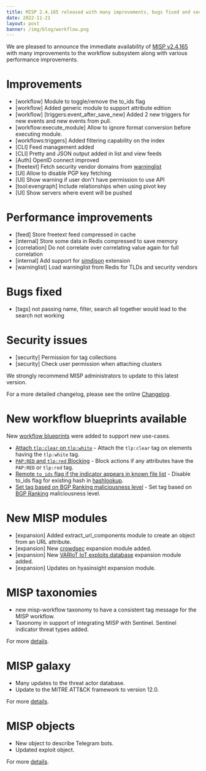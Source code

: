 ```yaml
---
title: MISP 2.4.165 released with many improvements, bugs fixed and security fixes. 
date: 2022-11-21
layout: post
banner: /img/blog/workflow.png 
---
```


We are pleased to announce the immediate availability of [MISP v2.4.165](https://github.com/MISP/MISP/releases/tag/v2.4.165) with many improvements to the workflow subsystem along with various performance improvements.

# Improvements

- [workflow] Module to toggle/remove the to_ids flag
- [workflow] Added generic module to support attribute edition
- [workflow] [triggers:event_after_save_new] Added 2 new triggers for new events and new events from pull.
- [workflow:execute_module] Allow to ignore format conversion before executing module.
- [workflows:triggers] Added filtering capability on the index
- [CLI] Feed management added
- [CLI] Pretty and JSON output added in list and view feeds
- [Auth] OpenID connect improved
- [freetext] Fetch security vendor domains from [warninglist](https://github.com/MISP/misp-warninglists)
- [UI] Allow to disable PGP key fetching
- [UI] Show warning if user don't have permission to use API
- [tool:evengraph] Include relationships when using pivot key
- [UI] Show servers where event will be pushed

# Performance improvements

- [feed] Store freetext feed compressed in cache
- [internal] Store some data in Redis compressed to save memory
- [correlation] Do not correlate over correlating value again for full correlation
- [internal] Add support for [simdjson](https://github.com/simdjson/simdjson) extension
- [warninglist] Load warninglist from Redis for TLDs and security vendors

# Bugs fixed

- [tags] not passing name, filter, search all together would lead to the search not working

# Security issues

- [security] Permission for tag collections
- [security] Check user permission when attaching clusters

We strongly recommend MISP administrators to update to this latest version.

For a more detailed changelog, please see the online [Changelog](https://www.misp-project.org/Changelog.txt).

# New workflow blueprints available

New [workflow blueprints](https://github.com/MISP/misp-workflow-blueprints/) were added to support new use-cases.

- [Attach `tlp:clear` on `tlp:white`](./blueprints/blueprint_attach-tlp_clear-on-tlp_white_1661328256.json) - Attach the `tlp:clear` tag on elements having the `tlp:white` tag.
- [`PAP:RED` and `tlp:red` Blocking](./blueprints/blueprint_pap_red-and-tlp_red-blocking_1661328258.json) - Block actions if any attributes have the `PAP:RED` or `tlp:red` tag.
- [Remote `to_ids` flag if the indicator appears in known file list](https://github.com/MISP/misp-workflow-blueprints/blob/main/blueprints/blueprint_disable-to_ids-flag-for-existing-hash-in-hashlookup_1667228944.json) - Disable to_ids flag for existing hash in [hashlookup](https://www.hashlookup.io/).
- [Set tag based on BGP Ranking maliciousness level](https://github.com/MISP/misp-workflow-blueprints/blob/main/blueprints/blueprint_set-tag-based-on-bgp-ranking-maliciousness-level_1668498668.json) - Set tag based on [BGP Ranking](https://bgpranking.circl.lu) maliciousness level.

# New MISP modules

- [expansion] Added extract_url_components module to create an object from an URL attribute. 
- [expansion] New [crowdsec](https://www.crowdsec.net/) expansion module added.
- [expansion] New [VARIoT IoT exploits database](https://www.variotdbs.pl/exploits/) expansion module added.
- [expansion] Updates on hyasinsight expansion module.

# MISP taxonomies

- new misp-workflow taxonomy to have a consistent tag message for the MISP workflow.
- Taxonomy in support of integrating MISP with Sentinel. Sentinel indicator threat types added.

For more [details](https://www.misp-project.org/Changelog-misp-taxonomies.txt).

# MISP galaxy

- Many updates to the threat actor database.
- Update to the MITRE ATT&CK framework to version 12.0.

For more [details](https://www.misp-project.org/Changelog-misp-galaxy.txt).

# MISP objects

- New object to describe Telegram bots.
- Updated exploit object.

For more [details](https://www.misp-project.org/Changelog-misp-objects.txt).


